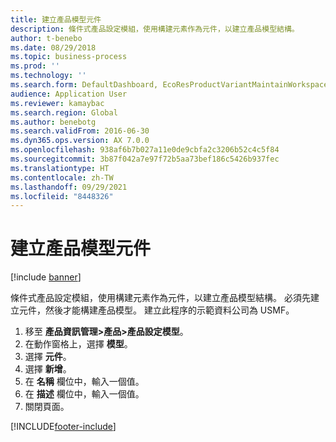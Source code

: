 ```yaml
---
title: 建立產品模型元件
description: 條件式產品設定模組，使用構建元素作為元件，以建立產品模型結構。
author: t-benebo
ms.date: 08/29/2018
ms.topic: business-process
ms.prod: ''
ms.technology: ''
ms.search.form: DefaultDashboard, EcoResProductVariantMaintainWorkspace, PCProductConfigurationModelListPage, PCComponentList
audience: Application User
ms.reviewer: kamaybac
ms.search.region: Global
ms.author: benebotg
ms.search.validFrom: 2016-06-30
ms.dyn365.ops.version: AX 7.0.0
ms.openlocfilehash: 938af6b7b027a11e0de9cbfa2c3206b52c4c5f84
ms.sourcegitcommit: 3b87f042a7e97f72b5aa73bef186c5426b937fec
ms.translationtype: HT
ms.contentlocale: zh-TW
ms.lasthandoff: 09/29/2021
ms.locfileid: "8448326"
---
```

# <a name="create-product-model-components"></a>建立產品模型元件

[!include [banner](../../includes/banner.md)]

條件式產品設定模組，使用構建元素作為元件，以建立產品模型結構。 必須先建立元件，然後才能構建產品模型。 建立此程序的示範資料公司為 USMF。

1. 移至 **產品資訊管理\>產品\>產品設定模型**。
1. 在動作窗格上，選擇 **模型**。
1. 選擇 **元件**。
1. 選擇 **新增**。
1. 在 **名稱** 欄位中，輸入一個值。
1. 在 **描述** 欄位中，輸入一個值。
1. 關閉頁面。



[!INCLUDE[footer-include](../../../includes/footer-banner.md)]